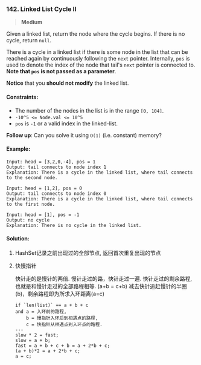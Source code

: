 ### 142. Linked List Cycle II

> **Medium**

Given a linked list, return the node where the cycle begins. 
If there is no cycle, return `null`.

There is a cycle in a linked list if there is some node in the list that 
can be reached again by continuously following the `next` pointer. 
Internally, `pos` is used to denote the index of the node that 
tail's `next` pointer is connected to.
**Note that `pos` is not passed as a parameter**.

**Notice** that you **should not modify** the linked list.

#### Constraints:

* The number of the nodes in the list is in the range `[0, 104]`.
* `-10^5 <= Node.val <= 10^5`
* `pos` is `-1` or a valid index in the linked-list.

**Follow up**: Can you solve it using `O(1)` (i.e. constant) memory?

#### Example:
```
Input: head = [3,2,0,-4], pos = 1
Output: tail connects to node index 1
Explanation: There is a cycle in the linked list, where tail connects to the second node.
```

```
Input: head = [1,2], pos = 0
Output: tail connects to node index 0
Explanation: There is a cycle in the linked list, where tail connects to the first node.
```

```
Input: head = [1], pos = -1
Output: no cycle
Explanation: There is no cycle in the linked list.
```

#### Solution:

1. HashSet记录之前出现过的全部节点, 返回首次重复出现的节点

2. 快慢指针

    快针走的是慢针的两倍.
    慢针走过的路，快针走过一遍.
    快针走过的剩余路程, 也就是和慢针走过的全部路程相等. (a+b = c+b)
    减去快针追赶慢针的半圈(b)，剩余路程即为所求入环距离(a=c)
   
    ```
    if `len(list)` == a + b + c
    and a = 入环前的路程, 
        b = 慢指针入环后到相遇点的路程, 
        c = 快指针从相遇点到入环点的路程.
    ---
    slow * 2 = fast;
    slow = a + b;
    fast = a + b + c + b = a + 2*b + c;
    (a + b)*2 = a + 2*b + c;
    a = c;
    ```

